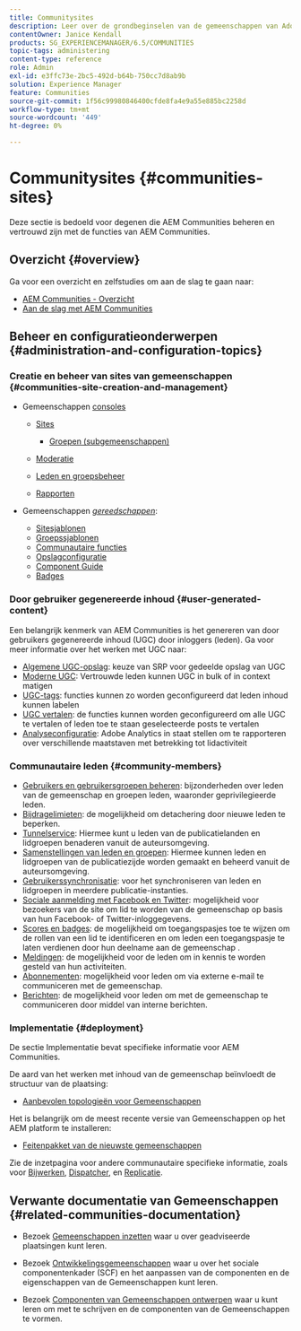 ```yaml
---
title: Communitysites
description: Leer over de grondbeginselen van de gemeenschappen van Adobe Experience Manager (AEM) voor het beheer die reeds met zijn basiseigenschappen vertrouwd zijn.
contentOwner: Janice Kendall
products: SG_EXPERIENCEMANAGER/6.5/COMMUNITIES
topic-tags: administering
content-type: reference
role: Admin
exl-id: e3ffc73e-2bc5-492d-b64b-750cc7d8ab9b
solution: Experience Manager
feature: Communities
source-git-commit: 1f56c99980846400cfde8fa4e9a55e885bc2258d
workflow-type: tm+mt
source-wordcount: '449'
ht-degree: 0%

---
```


# Communitysites {#communities-sites}

Deze sectie is bedoeld voor degenen die AEM Communities beheren en vertrouwd zijn met de functies van AEM Communities.

## Overzicht {#overview}

Ga voor een overzicht en zelfstudies om aan de slag te gaan naar:

* [AEM Communities - Overzicht](overview.md)
* [Aan de slag met AEM Communities](getting-started.md)

## Beheer en configuratieonderwerpen {#administration-and-configuration-topics}

### Creatie en beheer van sites van gemeenschappen {#communities-site-creation-and-management}

* Gemeenschappen [consoles](consoles.md)

   * [Sites](sites-console.md)

      * [Groepen (subgemeenschappen)](groups.md)

   * [Moderatie](moderation.md)
   * [Leden en groepsbeheer](members.md)
   * [Rapporten](reports.md)

* Gemeenschappen [*gereedschappen*](tools.md):

   * [Sitesjablonen](sites.md)
   * [Groepssjablonen](tools-groups.md)
   * [Communautaire functies](functions.md)
   * [Opslagconfiguratie](srp-config.md)
   * [Component Guide](components-guide.md)
   * [Badges](badges.md)


### Door gebruiker gegenereerde inhoud {#user-generated-content}

Een belangrijk kenmerk van AEM Communities is het genereren van door gebruikers gegenereerde inhoud (UGC) door inloggers (leden). Ga voor meer informatie over het werken met UGC naar:

* [Algemene UGC-opslag](working-with-srp.md): keuze van SRP voor gedeelde opslag van UGC
* [Moderne UGC](moderate-ugc.md): Vertrouwde leden kunnen UGC in bulk of in context matigen
* [UGC-tags](tag-ugc.md): functies kunnen zo worden geconfigureerd dat leden inhoud kunnen labelen
* [UGC vertalen](translate-ugc.md): de functies kunnen worden geconfigureerd om alle UGC te vertalen of leden toe te staan geselecteerde posts te vertalen
* [Analyseconfiguratie](analytics.md): Adobe Analytics in staat stellen om te rapporteren over verschillende maatstaven met betrekking tot lidactiviteit

### Communautaire leden {#community-members}

* [Gebruikers en gebruikersgroepen beheren](users.md): bijzonderheden over leden van de gemeenschap en groepen leden, waaronder geprivilegieerde leden.
* [Bijdragelimieten](limits.md): de mogelijkheid om detachering door nieuwe leden te beperken.
* [Tunnelservice](deploy-communities.md#tunnel-service-on-author): Hiermee kunt u leden van de publicatielanden en lidgroepen benaderen vanuit de auteursomgeving.
* [Samenstellingen van leden en groepen](members.md): Hiermee kunnen leden en lidgroepen van de publicatiezijde worden gemaakt en beheerd vanuit de auteursomgeving.
* [Gebruikerssynchronisatie](sync.md): voor het synchroniseren van leden en lidgroepen in meerdere publicatie-instanties.
* [Sociale aanmelding met Facebook en Twitter](social-login.md): mogelijkheid voor bezoekers van de site om lid te worden van de gemeenschap op basis van hun Facebook- of Twitter-inloggegevens.
* [Scores en badges](implementing-scoring.md): de mogelijkheid om toegangspasjes toe te wijzen om de rollen van een lid te identificeren en om leden een toegangspasje te laten verdienen door hun deelname aan de gemeenschap .
* [Meldingen](notifications.md): de mogelijkheid voor de leden om in kennis te worden gesteld van hun activiteiten.
* [Abonnementen](subscriptions.md): mogelijkheid voor leden om via externe e-mail te communiceren met de gemeenschap.
* [Berichten](messaging.md): de mogelijkheid voor leden om met de gemeenschap te communiceren door middel van interne berichten.

### Implementatie {#deployment}

De sectie Implementatie bevat specifieke informatie voor AEM Communities.

De aard van het werken met inhoud van de gemeenschap beïnvloedt de structuur van de plaatsing:

* [Aanbevolen topologieën voor Gemeenschappen](topologies.md)

Het is belangrijk om de meest recente versie van Gemeenschappen op het AEM platform te installeren:

* [Feitenpakket van de nieuwste gemeenschappen](deploy-communities.md#latestfeaturepack)

Zie de inzetpagina voor andere communautaire specifieke informatie, zoals voor [Bijwerken](upgrade.md), [Dispatcher](dispatcher.md), en [Replicatie](deploy-communities.md#replication-agents-on-author).

## Verwante documentatie van Gemeenschappen {#related-communities-documentation}

* Bezoek [Gemeenschappen inzetten](deploy-communities.md) waar u over geadviseerde plaatsingen kunt leren.

* Bezoek [Ontwikkelingsgemeenschappen](communities.md) waar u over het sociale componentenkader (SCF) en het aanpassen van de componenten en de eigenschappen van de Gemeenschappen kunt leren.

* Bezoek [Componenten van Gemeenschappen ontwerpen](author-communities.md) waar u kunt leren om met te schrijven en de componenten van de Gemeenschappen te vormen.
